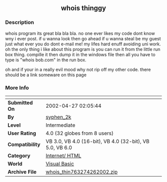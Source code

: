 ﻿<div align="center">

## whois thinggy


</div>

### Description

whois program its great bla bla bla. no one ever likes my code dont know wny i ever post. if u wanna look then go ahead if u wanna steal be my guest just what ever you do dont e-mail me! my lifes hard enuff avoiding uni work. oh the only thing i like about this program is you can run it from the little run box thing. compille it then dump it in the windows file then all you have to type is "whois bob.com" in the run box.

oh and if your in a really evil mood why not rip off my other code. there should be a link someware on this page
 
### More Info
 


<span>             |<span>
---                |---
**Submitted On**   |2002-04-27 02:05:44
**By**             |[syphen\_2k](https://github.com/Planet-Source-Code/PSCIndex/blob/master/ByAuthor/syphen-2k.md)
**Level**          |Intermediate
**User Rating**    |4.0 (32 globes from 8 users)
**Compatibility**  |VB 3\.0, VB 4\.0 \(16\-bit\), VB 4\.0 \(32\-bit\), VB 5\.0, VB 6\.0
**Category**       |[Internet/ HTML](https://github.com/Planet-Source-Code/PSCIndex/blob/master/ByCategory/internet-html__1-34.md)
**World**          |[Visual Basic](https://github.com/Planet-Source-Code/PSCIndex/blob/master/ByWorld/visual-basic.md)
**Archive File**   |[whois\_thin763274262002\.zip](https://github.com/Planet-Source-Code/syphen-2k-whois-thinggy__1-34154/archive/master.zip)








